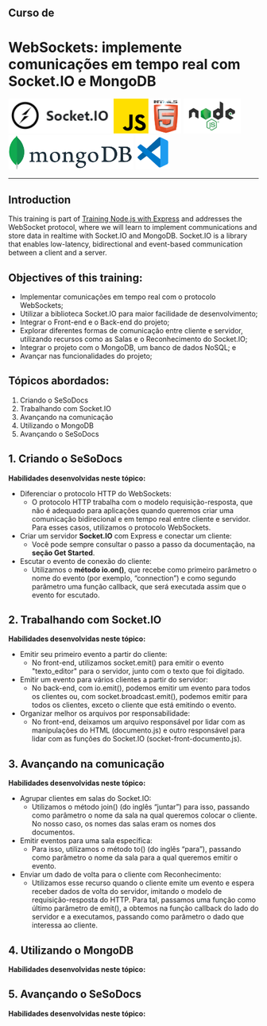 ## Curso de
# WebSockets: implemente comunicações em tempo real com Socket.IO e MongoDB

<img src="/logos/socket.io.png" alt="Logo Socket.IO" widht="100" height="70"> <img src="/logos/JavaScript.png" alt="Logo JavaScript" widht="70" height="70"> <img src="/logos/html5.png" alt="Logo HTML" widht="70" height="70"> <img src="/logos/NodeJS.png" alt="Logo NodeJS" widht="90" height="70"> <img src="/logos/mongoDB-atlas.png" alt="Logo MongoDB-atlas" widht="100" height="70"> <img src="/logos/VS Code.png" alt="Logo VS Code" widht="70" height="70">

-------

## Introduction
This training is part of [Training Node.js with Express](https://cursos.alura.com.br/formacao-node-js-express) and addresses the WebSocket protocol, where we will learn to implement communications and store data in realtime with Socket.IO and MongoDB.
Socket.IO is a library that enables low-latency, bidirectional and event-based communication between a client and a server.

## Objectives of this training:
+ Implementar comunicações em tempo real com o protocolo WebSockets;
+ Utilizar a biblioteca Socket.IO para maior facilidade de desenvolvimento;
+ Integrar o Front-end e o Back-end do projeto;
+ Explorar diferentes formas de comunicação entre cliente e servidor, utilizando recursos como as Salas e o Reconhecimento do Socket.IO;
+ Integrar o projeto com o MongoDB, um banco de dados NoSQL; e
+ Avançar nas funcionalidades do projeto;

## Tópicos abordados:
1. Criando o SeSoDocs
2. Trabalhando com Socket.IO
3. Avançando na comunicação
4. Utilizando o MongoDB
5. Avançando o SeSoDocs

## 1. Criando o SeSoDocs
**Habilidades desenvolvidas neste tópico:**
+ Diferenciar o protocolo HTTP do WebSockets:
  + O protocolo HTTP trabalha com o modelo requisição-resposta, que não é adequado para aplicações quando queremos criar uma comunicação bidirecional e em tempo real entre cliente e servidor. Para esses casos, utilizamos o protocolo WebSockets.
+ Criar um servidor **Socket.IO** com Express e conectar um cliente:
  + Você pode sempre consultar o passo a passo da documentação, na **seção Get Started**.
+ Escutar o evento de conexão do cliente:
  + Utilizamos o **método io.on()**, que recebe como primeiro parâmetro o nome do evento (por exemplo, “connection”) e como segundo parâmetro uma função callback, que será executada assim que o evento for escutado.

## 2. Trabalhando com Socket.IO
**Habilidades desenvolvidas neste tópico:**
+ Emitir seu primeiro evento a partir do cliente:
  + No front-end, utilizamos socket.emit() para emitir o evento "texto_editor" para o servidor, junto com o texto que foi digitado.
+ Emitir um evento para vários clientes a partir do servidor:
  + No back-end, com io.emit(), podemos emitir um evento para todos os clientes ou, com socket.broadcast.emit(), podemos emitir para todos os clientes, exceto o cliente que está emitindo o evento.
+ Organizar melhor os arquivos por responsabilidade:
  + No front-end, deixamos um arquivo responsável por lidar com as manipulações do HTML (documento.js) e outro responsável para lidar com as funções do Socket.IO (socket-front-documento.js).

## 3. Avançando na comunicação
**Habilidades desenvolvidas neste tópico:**
+ Agrupar clientes em salas do Socket.IO:
  + Utilizamos o método join() (do inglês “juntar”) para isso, passando como parâmetro o nome da sala na qual queremos colocar o cliente. No nosso caso, os nomes das salas eram os nomes dos documentos.
+ Emitir eventos para uma sala específica:
  + Para isso, utilizamos o método to() (do inglês “para”), passando como parâmetro o nome da sala para a qual queremos emitir o evento.
+ Enviar um dado de volta para o cliente com Reconhecimento:
  + Utilizamos esse recurso quando o cliente emite um evento e espera receber dados de volta do servidor, imitando o modelo de requisição-resposta do HTTP. Para tal, passamos uma função como último parâmetro de emit(), a obtemos na função callback do lado do servidor e a executamos, passando como parâmetro o dado que interessa ao cliente.

## 4. Utilizando o MongoDB
**Habilidades desenvolvidas neste tópico:**


## 5. Avançando o SeSoDocs
**Habilidades desenvolvidas neste tópico:**
